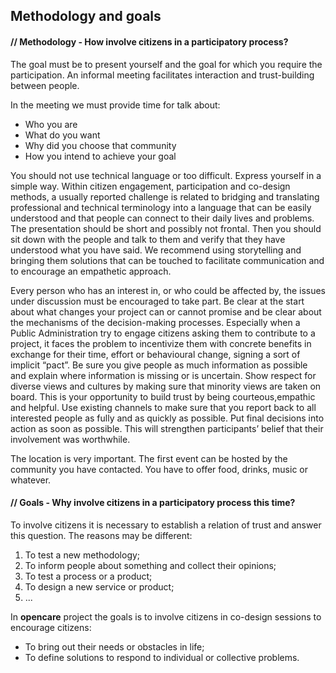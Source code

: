 ## Methodology and goals

#### // Methodology - How involve citizens in a participatory process?

The goal must be to present yourself and the goal for which you require the participation. An informal meeting facilitates interaction and trust-building between people. 

In the meeting we must provide time for talk about:

- Who you are
- What do you want
- Why did you choose that community
- How you intend to achieve your goal

You should not use technical language or too difficult. Express yourself in a simple way. Within citizen engagement, participation and co-design methods, a usually reported challenge is related to bridging and translating professional and technical terminology into a language that can be easily understood and that people can connect to their daily lives and problems.  The presentation should be short and possibly not frontal. Then you should sit down with the people and talk to them and verify that they have understood what you have said. We recommend using storytelling and bringing them solutions that can be touched to facilitate communication and to encourage an empathetic approach.

Every person who has an interest in, or who could be affected by, the issues under discussion must be encouraged to take part.
Be clear at the start about what changes your project can or cannot promise and be clear about the mechanisms of the decision-making processes. Especially when a Public Administration try to engage citizens asking them to contribute to a project, it faces the problem to incentivize them with concrete benefits in exchange for their time, effort or behavioural change, signing a sort of implicit “pact”.
Be sure you give people as much information as possible and explain where information is missing or is uncertain.
Show respect for diverse views and cultures by making sure that minority views are taken on board. This is your opportunity to build trust by being courteous,empathic and helpful.
Use existing channels to make sure that you report back to all interested people as fully and as quickly as possible.
Put final decisions into action as soon as possible. This will strengthen participants’ belief that their involvement was worthwhile.

The location is very important. The first event can be hosted by the community you have contacted.  You have to offer food, drinks, music or whatever. 

#### // Goals - Why involve citizens in a participatory process this time?
To involve citizens it is necessary to establish a relation of trust and answer this question. The reasons may be different:

1. To test a new methodology;
2. To inform people about something and collect their opinions;
3. To test a process or a product;
4. To design a new service or product;
5. ...

In **opencare** project the goals is to involve citizens in co-design sessions to encourage citizens:

* To bring out their needs or obstacles in life;
* To define solutions to respond to individual or collective problems.


